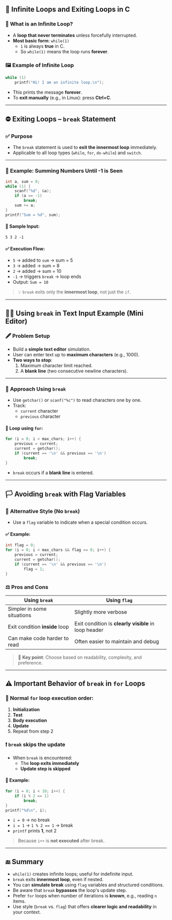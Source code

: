 ## 🔁 **Infinite Loops and Exiting Loops in C**

### 📌 **What is an Infinite Loop?**

- A **loop that never terminates** unless forcefully interrupted.
- **Most basic form**: `while(1)`
    - `1` is always **true** in C.
    - So `while(1)` means the loop runs **forever**.

### 🖼️ **Example of Infinite Loop**

```c
while (1)     
	printf("Hi! I am an infinite loop.\n");
```

- This prints the message **forever**.
- To **exit manually** (e.g., in Linux): press **Ctrl+C**.

---

## ⛔ **Exiting Loops – `break` Statement**

### ✅ **Purpose**

- The `break` statement is used to **exit the innermost loop** immediately.
- Applicable to all loop types (`while`, `for`, `do-while`) and `switch`.

---

### 🧮 **Example: Summing Numbers Until -1 is Seen**

```c
int a, sum = 0; 
while (1) {     
	scanf("%d", &a);     
	if (a == -1)         
		break;     
	sum += a; 
} 
printf("Sum = %d", sum);
```

#### 🧾 Sample Input:

```
5 3 2 -1
```

#### ✅ Execution Flow:

- `5` → added to `sum` → sum = 5
- `3` → added → sum = 8
- `2` → added → sum = 10
- `-1` → triggers `break` → loop ends
- Output: `Sum = 10`

> 💡 `break` exits only the **innermost loop**, not just the `if`.

---

## 🧑‍💻 **Using `break` in Text Input Example (Mini Editor)**

### 🖋️ **Problem Setup**

- Build a **simple text editor** simulation.
- User can enter text up to **maximum characters** (e.g., 1000).
- **Two ways to stop**:
    1. Maximum character limit reached.
    2. A **blank line** (two consecutive newline characters).

---

### 🧱 **Approach Using `break`**

- Use `getchar()` or `scanf("%c")` to read characters one by one.
- Track:
    - `current` character
    - `previous` character

#### 🔁 Loop using `for`:

```c
for (i = 0; i < max_chars; i++) {     
	previous = current;     
	current = getchar();     
	if (current == '\n' && previous == '\n')         
		break; 
}
```

- `break` occurs if a **blank line** is entered.

---

## 🏳️ **Avoiding `break` with Flag Variables**

### 🔁 **Alternative Style (No `break`)**

- Use a `flag` variable to indicate when a special condition occurs.

#### ✅ Example:

```c
int flag = 0; 
for (i = 0; i < max_chars && flag == 0; i++) {     
	previous = current;     
	current = getchar();     
	if (current == '\n' && previous == '\n')         
		flag = 1; 
}
```

### ⚖️ **Pros and Cons**

|Using `break`|Using `flag`|
|---|---|
|Simpler in some situations|Slightly more verbose|
|Exit condition **inside** loop|Exit condition is **clearly visible** in loop header|
|Can make code harder to read|Often easier to maintain and debug|

> 🧠 **Key point**: Choose based on readability, complexity, and preference.

---

## ⚠️ **Important Behavior of `break` in `for` Loops**

### 🚦 Normal `for` loop execution order:

1. **Initialization**
2. **Test**
3. **Body execution**
4. **Update**
5. Repeat from step 2

### ❗ `break` skips the update

- When `break` is encountered:
    - The **loop exits immediately**
    - **Update step is skipped**

#### 🧪 Example:

```c
for (i = 0; i < 10; i++) {     
	if (i % 2 == 1)         
		break; 
} 
printf("%d\n", i);
```

- `i = 0` → no break
- `i = 1` → `1 % 2 == 1` → break
- `printf` prints **1**, not 2

> Because `i++` is **not executed** after break.

---

## 🔚 **Summary**

- `while(1)` creates infinite loops; useful for indefinite input.
- `break` exits **innermost loop**, even if nested.
- You can **simulate break** using `flag` variables and structured conditions.
- Be aware that `break` **bypasses** the loop's update step.
- Prefer `for` loops when number of iterations is **known**, e.g., reading `n` items.
- Use style (`break` vs. `flag`) that offers **clearer logic and readability** in your context.